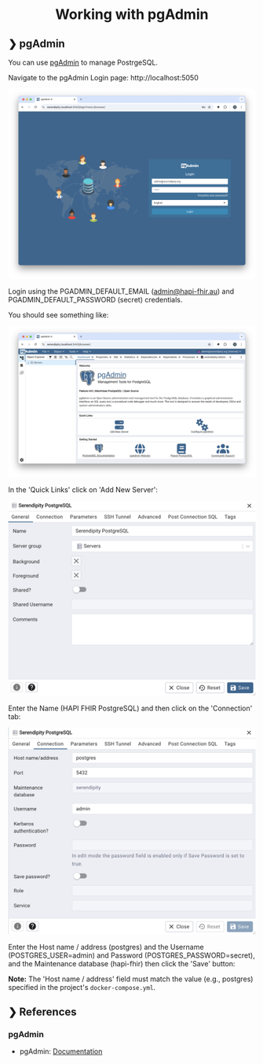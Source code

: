 <h1 align="center">Working with pgAdmin</h1>

## ❯ pgAdmin

You can use [pgAdmin](https://www.pgadmin.org/) to manage PostrgeSQL.

Navigate to the pgAdmin Login page: http://localhost:5050

<p align="center">
  <img src="./pgadmin-login.png" alt="Login to pgAdmin"/>
</p>

Login using the PGADMIN_DEFAULT_EMAIL (admin@hapi-fhir.au) and PGADMIN_DEFAULT_PASSWORD (secret) credentials.

You should see something like:

<p align="center">
  <img src="./pgadmin-welcome-page.png" alt="Welcome Page"/>
</p>

In the 'Quick Links' click on 'Add New Server':

<p align="center">
  <img src="./pgadmin-register-server-general-tab.png" alt="Register Server - General Tab"/>
</p>

Enter the Name (HAPI FHIR PostgreSQL) and then click on the 'Connection' tab:

<p align="center">
  <img src="./pgadmin-register-server-connection-tab.png" alt="Register Server - Connection Tab"/>
</p>

Enter the Host name / address (postgres) and the Username (POSTGRES_USER=admin) and Password (POSTGRES_PASSWORD=secret), 
and the Maintenance database (hapi-fhir) then click the 'Save' button:

**Note:** The 'Host name / address' field must match the value (e.g., postgres) specified in the project's `docker-compose.yml`.

## ❯ References

### pgAdmin

* pgAdmin: [Documentation](https://www.pgadmin.org/docs/pgadmin4/latest/index.html)

